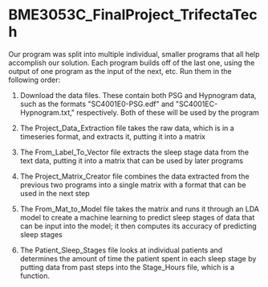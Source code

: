 # BME3053C_FinalProject_TrifectaTech

Our program was split into multiple individual, smaller programs that all help accomplish our solution. 
Each program builds off of the last one, using the output of one program as the input of the next, etc.
Run them in the following order:

1. Download the data files. These contain both PSG and Hypnogram data, such as the formats "SC4001E0-PSG.edf" and "SC4001EC-Hypnogram.txt," respectively. Both of these will be used by the program
  
2. The Project_Data_Extraction file takes the raw data, which is in a timeseries format, and extracts it, putting it into a matrix

3. The From_Label_To_Vector file extracts the sleep stage data from the text data, putting it into a matrix that can be used by later programs

4. The Project_Matrix_Creator file combines the data extracted from the previous two programs into a single matrix with a format that can be used in the next step

5. The From_Mat_to_Model file takes the matrix and runs it through an LDA model to create a machine learning to predict sleep stages of data that can be input
into the model; it then computes its accuracy of predicting sleep stages

6. The Patient_Sleep_Stages file looks at individual patients and determines the amount of time the patient spent in each sleep stage by putting data from
past steps into the Stage_Hours file, which is a function.
